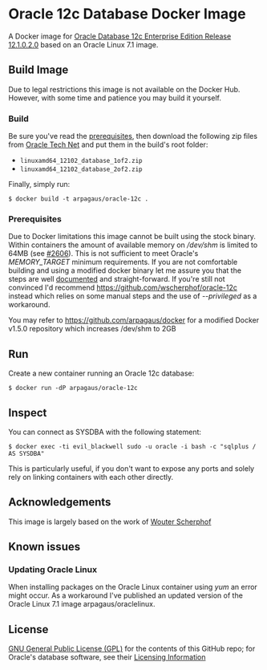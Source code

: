 # Oracle 12c Database Docker Image
A Docker image for [Oracle Database 12c Enterprise Edition Release 12.1.0.2.0](http://www.oracle.com/technetwork/database/enterprise-edition/overview/index.html) based on an Oracle Linux 7.1 image.

## Build Image
Due to legal restrictions this image is not available on the Docker Hub. However, with some time and patience you may build it yourself. 

### Build
Be sure you've read the [prerequisites](#prerequisites), then download the following zip files from [Oracle Tech Net](http://www.oracle.com/technetwork/database/enterprise-edition/downloads/database12c-linux-download-2240591.html) and put them in the build's root folder:
 * `linuxamd64_12102_database_1of2.zip`
 * `linuxamd64_12102_database_2of2.zip` 

Finally, simply run:
```
$ docker build -t arpagaus/oracle-12c .
```

### Prerequisites
Due to Docker limitations this image cannot be built using the stock binary. Within containers the amount of available memory on */dev/shm* is limited to 64MB (see [#2606](https://github.com/docker/docker/issues/2606)). This is not sufficient to meet Oracle's *MEMORY_TARGET* minimum requirements.
If you are not comfortable building and using a modified docker binary let me assure you that the steps are well [documented](https://docs.docker.com/project/set-up-dev-env/) and straight-forward.
If you're still not convinced I'd recommend https://github.com/wscherphof/oracle-12c instead which relies on some manual steps and the use of *--privileged* as a workaround.

You may refer to https://github.com/arpagaus/docker for a modified Docker v1.5.0 repository which increases /dev/shm to 2GB

## Run
Create a new container running an Oracle 12c database:
```
$ docker run -dP arpagaus/oracle-12c
```

## Inspect
You can connect as SYSDBA with the following statement:
```
$ docker exec -ti evil_blackwell sudo -u oracle -i bash -c "sqlplus / AS SYSDBA"
```
This is particularly useful, if you don't want to expose any ports and solely rely on linking containers with each other directly. 

## Acknowledgements
This image is largely based on the work of [Wouter Scherphof](https://github.com/wscherphof)

## Known issues
### Updating Oracle Linux
When installing packages on the Oracle Linux container using *yum* an error might occur. As a workaround I've published an updated version of the Oracle Linux 7.1 image arpagaus/oraclelinux.

## License
[GNU General Public License (GPL)](https://www.gnu.org/licenses/gpl-2.0.txt) for the contents of this GitHub repo; for Oracle's database software, see their [Licensing Information](http://docs.oracle.com/database/121/DBLIC/toc.htm)

